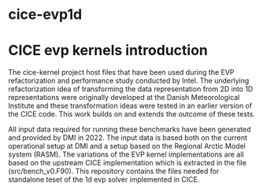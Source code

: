 # cice-evp1d

# CICE evp kernels introduction

The cice-kernel project host files that have been used during the EVP refactorization and performance study conducted by Intel. The underlying refactorization idea of transforming the data representation from 2D into 1D representations were originally developed at the Danish Meteorological Institute and these transformation ideas were tested in an earlier version of the CICE code. This work builds on and extends the outcome of these tests. 

All input data required for running these benchmarks have been generated and provided by DMI in 2022. The input data is based both on the current operational setup at DMI and a setup based on the Regional Arctic Model system (RASM).
The variations of the EVP kernel implementations are all based on the upstream CICE implementation which is extracted in the file (src/bench\_v0.F90).
This repository contains the files needed for standalone teset of the 1d evp solver implemented in CICE.
